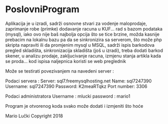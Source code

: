 # PoslovniProgram

Aplikacija je u izradi, sadrži osnovne stvari za vodenje maloprodaje, zaprimanje robe (primke) dodavanje racuna u KUF... 
rad s bazom podataka (mysql), iako ovo nije baš najbolja opcija što se tice brzine, možda kasnije prebacim na lokalnu bazu 
pa da se sinkronizira sa serverom, što može php skripta napraviti ili da promjenim mysql u MSQL, sadrži ispis barkodova
pregled skladišta, sinkronizacija skladišta (još u izradi), treba dodati barkod skener, u analizu prodaje, zakljucivanje racuna, 
izmjenu stanja artikla kada se proda... kod ispisa naljepnica koristi se web preglednik

Može se testirati povezivanjem na navedeni server :

Podaci servera : 
Server: sql7.freemysqlhosting.net
Name: sql7247390
Username: sql7247390
Password: K2meaRTqkz
Port number: 3306

Podaci administratora
Username : mlucki
password : mario1


Program je otvorenog koda svako može dodati i izmjeniti što hoće

Mario Lučki
Copyright 2018

